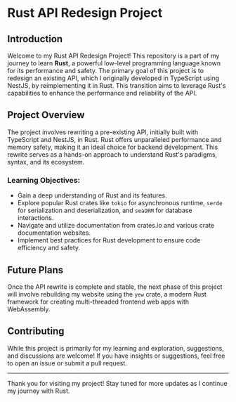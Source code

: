 # Rust API Redesign Project

## Introduction

Welcome to my Rust API Redesign Project! This repository is a part of my journey to learn **Rust**, a powerful low-level programming language known for its performance and safety. The primary goal of this project is to redesign an existing API, which I originally developed in TypeScript using NestJS, by reimplementing it in Rust. This transition aims to leverage Rust's capabilities to enhance the performance and reliability of the API.

## Project Overview

The project involves rewriting a pre-existing API, initially built with TypeScript and NestJS, in Rust. Rust offers unparalleled performance and memory safety, making it an ideal choice for backend development. This rewrite serves as a hands-on approach to understand Rust's paradigms, syntax, and its ecosystem.

### Learning Objectives:

- Gain a deep understanding of Rust and its features.
- Explore popular Rust crates like `tokio` for asynchronous runtime, `serde` for serialization and deserialization, and `seaORM` for database interactions.
- Navigate and utilize documentation from crates.io and various crate documentation websites.
- Implement best practices for Rust development to ensure code efficiency and safety.

## Future Plans

Once the API rewrite is complete and stable, the next phase of this project will involve rebuilding my website using the `yew` crate, a modern Rust framework for creating multi-threaded frontend web apps with WebAssembly.

## Contributing

While this project is primarily for my learning and exploration, suggestions, and discussions are welcome! If you have insights or suggestions, feel free to open an issue or submit a pull request.

---

Thank you for visiting my project! Stay tuned for more updates as I continue my journey with Rust.
